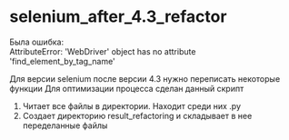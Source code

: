 # selenium_after_4.3_refactor

Была ошибка:<br>
AttributeError: 'WebDriver' object has no attribute 'find_element_by_tag_name'

Для версии selenium после версии 4.3 нужно переписать некоторые функции
Для оптимизации процесса сделан данный скрипт

1. Читает все файлы в директории. Находит среди них .py
2. Создает директорию result_refactoring и складывает в нее переделанные файлы
